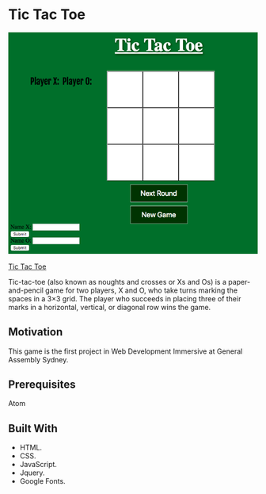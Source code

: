 # Tic Tac Toe


<img src="home.png">

[Tic Tac Toe](https://joseparraa.github.io/project0/)

Tic-tac-toe (also known as noughts and crosses or Xs and Os) is a paper-and-pencil game for two players, X and O,
 who take turns marking the spaces in a 3×3 grid. The player who succeeds in placing three of their marks in a
horizontal, vertical, or diagonal row wins the game.

## Motivation

This game is the first project in Web Development Immersive at General Assembly Sydney.

## Prerequisites

Atom

## Built With

* HTML.
* CSS.
* JavaScript.
* Jquery.
* Google Fonts.
